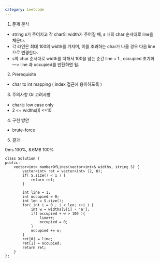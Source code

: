 ```yaml
---
category: Leetcode
---
```



1. 문제 분석
  - string s가 주어지고 각 char의 width가 주어질 때, s 내의 char 순서대로 line을 채운다.
  - 각 라인은 최대 100의 width를 가지며, 이를 초과하는 char가 나올 경우 다음 line으로 변경한다.
  - s의 char 순서대로 width를 더해서 100을 넘는 순간 line + 1 , occupied 초기화 —> line 과 occupied를 반환하면 됨.

2. Prerequisite
  - char to int mapping ( index 접근에 용이하도록 )

3. 주의사항 Or 고려사항
  - char는 low case only
  - 2 <= widths[I] <=10

4. 구현 방안
  - brute-force

5. 결과

0ms 100%, 8.6MB 100%

```
class Solution {
public:
    vector<int> numberOfLines(vector<int>& widths, string S) {
        vector<int> ret = vector<int> (2, 0);
        if( S.size() < 1 ) {
            return ret;
        }
        
        int line = 1;
        int occupied = 0;
        int len = S.size();
        for( int i = 0 ; i < len; ++i ) {
            int w = widths[S[i] - 'a'];
            if( occupied + w > 100 ){
                line++;
                occupied = 0;
            }
            occupied += w;
        }
        ret[0] = line;
        ret[1] = occupied;
        return ret;
    }
};
```
